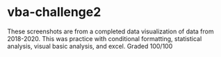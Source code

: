 # vba-challenge2

These screenshots are from a completed data visualization of data from 2018-2020.
This was practice with conditional formatting, statistical analysis, visual basic analysis, and excel. 
Graded 100/100
